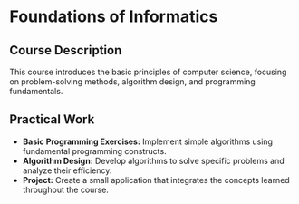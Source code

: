 # Foundations of Informatics

## Course Description

This course introduces the basic principles of computer science, focusing on problem-solving methods, algorithm design, and programming fundamentals.

## Practical Work

- **Basic Programming Exercises:** Implement simple algorithms using fundamental programming constructs.
- **Algorithm Design:** Develop algorithms to solve specific problems and analyze their efficiency.
- **Project:** Create a small application that integrates the concepts learned throughout the course.
